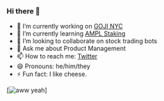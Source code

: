 ### Hi there 👋

- 🔭 I’m currently working on [GOJI NYC](https://gojinyc.com/)
- 🌱 I’m currently learning [AMPL Staking](https://www.ampleforth.org/)
- 👯 I’m looking to collaborate on stock trading bots
- 💬 Ask me about Product Management
- 📫 How to reach me: [Twitter](https://twitter.com/chobberoni)
- 😄 Pronouns: he/him/they
- ⚡ Fun fact: I like cheese.

[![aww yeah](https://randos.online/u/chobberoni/next)]
